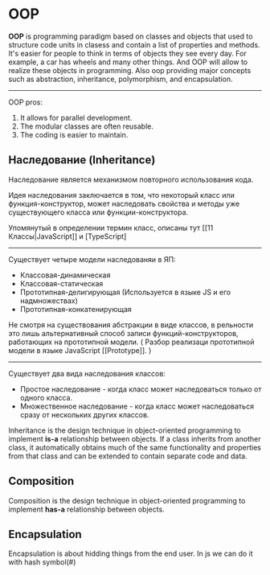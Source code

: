 # OOP

**OOP** is programming paradigm based on classes and objects that used to structure code units in clasess and contain a list of properties and methods. It's easier for people to think in terms of objects they see every day. For example, a car has wheels and many other things. And OOP will allow to realize these objects in programming. Also oop providing major concepts such as abstraction, inheritance, polymorphism, and encapsulation.

---

OOP pros:
1. It allows for parallel development.
2. The modular classes are often reusable.
3. The coding is easier to maintain.


## Наследование (Inheritance)

Наследование является механизмом повторного использования кода.

Идея наследования заключается в том, что некоторый класс или функция-конструктор, может наследовать свойства и методы уже существующего класса или функции-конструктора.

Упомянутый в определении термин класс, описаны тут [[11 Классы|JavaScript]] и [TypeScript]

---

Существует четыре модели наследованяи в ЯП:
- Классовая-динамическая
- Классовая-статическая
- Прототипная-делигирующая (Используется в языке JS и его надмножествах)
- Прототипная-конкатенирующая

Не смотря на существования абстракции в виде классов, в рельности это лишь альтернативный способ записи функций-конструкторов, работающих на прототипной модели. ( Разбор реализаци прототипной модели в языке JavaScript [[Prototype]]. )

---

Существует два вида наследования классов:
- Простое наследование - когда класс может наследоваться только от одного класса.
- Множественное наследование - когда класс может наследоваться сразу от нескольких других классов. 

Inheritance is the design technique in object-oriented programming to implement **is-a** relationship between objects.
If a class inherits from another class, it automatically obtains much of the same functionality and properties from that class and can be extended to contain separate code and data.

## Composition 

Composition is the design technique in object-oriented programming to implement **has-a** relationship between objects.

## Encapsulation

Encapsulation is about hidding things from the end user. In js we can do it with hash symbol(#)